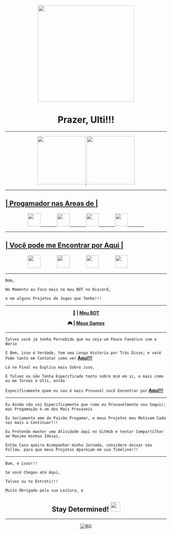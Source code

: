 <div align="center">
<img src = "https://i.pinimg.com/originals/31/e2/79/31e2794f4a3280333ebde8f2169ff040.png" width = "300px">

# Prazer, Ulti!!!
</div>

----------------------------------------

<div align="center">
  
  <a href="https://github.com/UltimateStrength">
  <img height="150em" src="https://github-readme-stats.vercel.app/api?username=UltimateStrength&show_icons=true&theme=gotham&include_all_commits=true&count_private=true"/>
  <img height="150em" src="https://github-readme-stats.vercel.app/api/top-langs/?username=UltimateStrength&layout=compact&langs_count=7&theme=gotham"/>
</div>

----------------------------------------

## | Progamador nas Areas de |

<div align="center">
  
<img height="40" src="https://play-lh.googleusercontent.com/BPaLpeUvfmoqAtxKbzOZP8uJgRN9ANvUMY5GYeQAyMzsKOOB9OSu88xaH7y-jFzDfVk">&nbsp;&nbsp;&nbsp;&nbsp;&nbsp;&nbsp;&nbsp;&nbsp;&nbsp;&nbsp;&nbsp;&nbsp;&nbsp;<img height="40" src="https://logospng.org/download/javascript/logo-javascript-icon-1024.png">&nbsp;&nbsp;&nbsp;&nbsp;&nbsp;&nbsp;&nbsp;&nbsp;&nbsp;&nbsp;&nbsp;&nbsp;&nbsp;<img height="40" src="https://www.w3.org/html/logo/downloads/HTML5_Badge_512.png">&nbsp;&nbsp;&nbsp;&nbsp;&nbsp;&nbsp;&nbsp;&nbsp;&nbsp;&nbsp;&nbsp;&nbsp;&nbsp;<img height="40" src="https://logospng.org/download/css-3/logo-css-3-2048.png">&nbsp;&nbsp;&nbsp;&nbsp;&nbsp;&nbsp;&nbsp;&nbsp;&nbsp;&nbsp;&nbsp;&nbsp;&nbsp;
</div>

----------------------------------------

## | Você pode me Encontrar por Aqui |
  
<div align="center">
  
[<img src="https://logodownload.org/wp-content/uploads/2017/11/discord-logo-4-1.png" width = "40px">](https://discord.com/invite/xTWvpSX)&nbsp;&nbsp;&nbsp;&nbsp;&nbsp;&nbsp;&nbsp;&nbsp;&nbsp;&nbsp;&nbsp;&nbsp;&nbsp;[<img src="https://upload.wikimedia.org/wikipedia/commons/c/c1/Steam_Logo.png" width = "40px">](https://steamcommunity.com/id/finisautempotentiae/)&nbsp;&nbsp;&nbsp;&nbsp;&nbsp;&nbsp;&nbsp;&nbsp;&nbsp;&nbsp;&nbsp;&nbsp;&nbsp;[<img src="https://upload.wikimedia.org/wikipedia/commons/thumb/a/a5/Instagram_icon.png/2048px-Instagram_icon.png" width = "40px">](https://instagram.com/ultimatestrength99)&nbsp;&nbsp;&nbsp;&nbsp;&nbsp;&nbsp;&nbsp;&nbsp;&nbsp;&nbsp;&nbsp;&nbsp;&nbsp;[<img src="https://www.danoneinstitute.org/wp-content/uploads/2020/06/logo-rond-twitter.png" width = "40px">](https://twitter.com/jessemarcos136)&nbsp;&nbsp;&nbsp;&nbsp;&nbsp;&nbsp;&nbsp;&nbsp;&nbsp;&nbsp;&nbsp;&nbsp;&nbsp;
    
</div>

----------------------------------------

`Bom,`

`No Momento eu Foco mais no meu BOT no Discord,`

`e em alguns Projetos de Jogos que Tenho!!!`

----------------------------------------

<div align="center">
  
**🤖 | [Meu BOT](https://wariobot.webnode.com/)**



**🎮 | [Meus Games](https://migatte-no-ultizin.webnode.com/games/)**
</div>

----------------------------------------

`Talvez você já tenha Percebido que eu seja um Pouco Fanatico com o Wario`

`E Bem, isso é Verdade, tem uma Longa Historia por Trás Disso, e você Pode tanto me Contatar como ver` [**Aqui!!!**](https://wariobot.webnode.com/about/)

`Lá no Final eu Explico mais Sobre isso,`

`E Talvez eu não Tenha Especificado tanto sobre mim em si, e mais como eu me Tornei o Ulti, então`

`Especificamente quem eu sou é mais Provavel você Encontrar por` [**Aqui!!!**](https://migatte-no-ultizin.webnode.com/about-me/)

----------------------------------------

`Eu Ainda não sei Especificamente que rumo eu Provavelmente vou Seguir; mas Progamação é um dos Mais Provaveis`

`Eu Seriamente amo de Paixão Progamar, e meus Projetos meu Motivam Cada vez mais a Continuar!!!`

`Eu Pretendo manter uma Atividade aqui no GitHub e tentar Compartilhar ao Maximo minhas Ideias,`

`Então Caso queira Acompanhar minha Jornada, considere deixar seu Follow, para que meus Projetos Apareçam em sua Timeline!!!`

----------------------------------------

`Bom, é isso!!!`

`Se você Chegou até Aqui,`

`Talvez eu te Entreti!!!`

`Muito Obrigado pela sua Leitura, e`

<div align="center">  
  
## Stay Determined! <img src = "https://static.wikia.nocookie.net/undertale/images/5/56/Undertale_Icon.png/revision/latest?cb=20180621211714&path-prefix=pt-br" width = "30px">

----------------------------------------

![BG](https://images-ext-2.discordapp.net/external/Zw8Mc12oNy6FMZ9Sz1j6GH1fIgNRVGTs_sDI-y8rM-c/%3Fwidth%3D768%26height%3D432/https/media.discordapp.net/attachments/714115136499220503/884211231064461342/Wallpaper_10.jpg)
  
</div>

